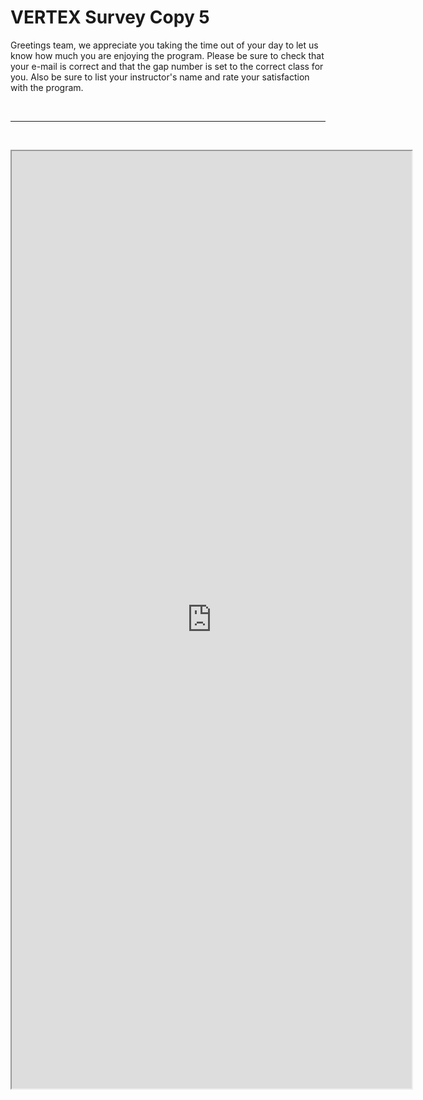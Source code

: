 # VERTEX Survey Copy 5

<p>Greetings team, we appreciate you taking the time out of your day to let us know how much you are enjoying the program. Please be sure to check that your e-mail is correct and that the gap number is set to the correct class for you. Also be sure to list your instructor's name and rate your satisfaction with the program.</p>
<p>&nbsp;</p>
<hr>
<p style="padding-left: 40px;">&nbsp;</p>
<p><iframe src="https://docs.google.com/forms/d/e/1FAIpQLSfpFkmBUSycFkGJ8OLVeBhh9GNxnSNQ3wwFX4ePYE8_XJ-xWg/viewform?embedded=true" width="640" height="1500"></iframe></p>